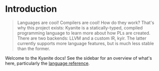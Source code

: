 # Introduction

> Languages are cool! Compilers are cool! How do they work? That's why this project exists: Kyanite is a statically-typed, compiled programming language to learn more about how PLs are created. There are two backends: LLVM and a custom IR, kyir. The latter currently supports more language features, but is much less stable than the former.

Welcome to the Kyanite docs! See the sidebar for an overview of what's here, particularly the [language reference](./ref/index.md).
